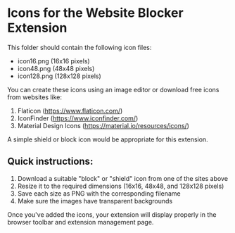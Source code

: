 # Icons for the Website Blocker Extension

This folder should contain the following icon files:
- icon16.png (16x16 pixels)
- icon48.png (48x48 pixels)
- icon128.png (128x128 pixels)

You can create these icons using an image editor or download free icons from websites like:
1. Flaticon (https://www.flaticon.com/)
2. IconFinder (https://www.iconfinder.com/)
3. Material Design Icons (https://material.io/resources/icons/)

A simple shield or block icon would be appropriate for this extension.

## Quick instructions:
1. Download a suitable "block" or "shield" icon from one of the sites above
2. Resize it to the required dimensions (16x16, 48x48, and 128x128 pixels)
3. Save each size as PNG with the corresponding filename
4. Make sure the images have transparent backgrounds

Once you've added the icons, your extension will display properly in the browser toolbar and extension management page.
